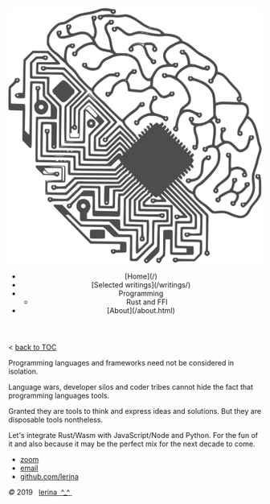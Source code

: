 <img class="topPix" src="../pix/computer-brain-interface.svg" alt="Writings" />

<div class="container">
<header class="main-header clearfix">

<nav class="main-menu">
<ul>
<li class="main-menu__item">[Home](/)</li>
<li class="main-menu__item">[Selected writings](/writings/)
</li>
<li class="main-menu__item">Programming
<ul><li>Rust and FFI</li></ul>
</li>
<li class="main-menu__item">[About](/about.html)</li>
</ul>
</nav><!-- nav -->
</header><!-- header -->

<span id="top"></span>
<section class="sponsors-wrapper clearfix">
<main class="content-area">
&lt; <a href="./index.html#prog_txt">back to TOC</a>


Programming languages and frameworks need not be considered in isolation.

Language wars, developer silos and coder tribes cannot hide the fact 
that programming languages tools.

Granted they are tools to think and express ideas and solutions. 
But they are disposable tools nontheless.

Let's integrate Rust/Wasm with JavaScript/Node and Python. For the fun of it
and also because it may be the perfect mix for the next decade to come.

</main>
</section><!-- sponsors-wrapper -->
</div><!-- container -->

<footer class="footer">

-   [zoom]()
-   [email](mailto:learningrustrpg@gmail.com)
-   [github.com/lerina](https://github.com/lerina)


<div id="copy"><em>&#xa9;</em> 2019  &nbsp; <a href="http://razafy.com" target="_blank"> <span class="le">le</span><span class="ri">ri</span><span class="na">na</span>  ^_^ </a></div>

</footer><!-- footer -->

